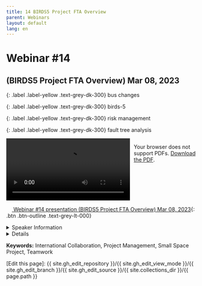 ```yaml
---
title: 14 BIRDS5 Project FTA Overview
parent: Webinars
layout: default
lang: en
---
```


# Webinar #14
## (BIRDS5 Project FTA Overview) Mar 08, 2023

{: .label .label-yellow .text-grey-dk-300}
bus changes

{: .label .label-yellow .text-grey-dk-300}
birds-5

{: .label .label-yellow .text-grey-dk-300}
risk management

{: .label .label-yellow .text-grey-dk-300}
fault tree analysis

<div style="display: flex; gap: 10px; align-items: flex-start;">
  <!-- Video Section -->
  <div style="flex: 2; max-width: 66%;">
    <video controls width="100%" height="auto">
      <source src="https://birds-project.com/open-source/video/birds_bus_opensource_webinar_14.mp4" type="video/mp4">
      Your browser does not support the video tag.
    </video>
  </div>

  <!-- Chat Section -->
  <div style="flex: 1; max-width: 33%;">
    <object 
      data="https://birds-project.com/open-source/pdf/BIRDS_BUS_Opensource_14_chat.pdf" 
      width="100%" 
      height="275px">
      <p>Your browser does not support PDFs. <a href="https://birds-project.com/open-source/pdf/BIRDS_BUS_Opensource_14_chat.pdf">Download the PDF</a>.</p>
    </object>
  </div>
</div>


<!-- Download Presentation -->
[<img src="https://raw.githubusercontent.com/FortAwesome/Font-Awesome/6.x/svgs/regular/circle-down.svg" width="15" height="15"> Webinar #14 presentation (BIRDS5 Project FTA Overview) Mar 08, 2023](https://birds-project.com/open-source/pdf/20230308_Birds5_project_OpenSourceWebinar.pdf){: .btn .btn-outline .text-grey-lt-000}


<details markdown="block">
<summary>Speaker Information</summary>


</details>

<details markdown="block">
<summary>Details</summary>


</details>

**Keywords:** International Collaboration, Project Management, Small Space Project, Teamwork

[Edit this page]:  {{ site.gh_edit_repository }}/{{ site.gh_edit_view_mode }}/{{ site.gh_edit_branch }}/{{ site.gh_edit_source }}/{{ site.collections_dir }}/{{ page.path }}

